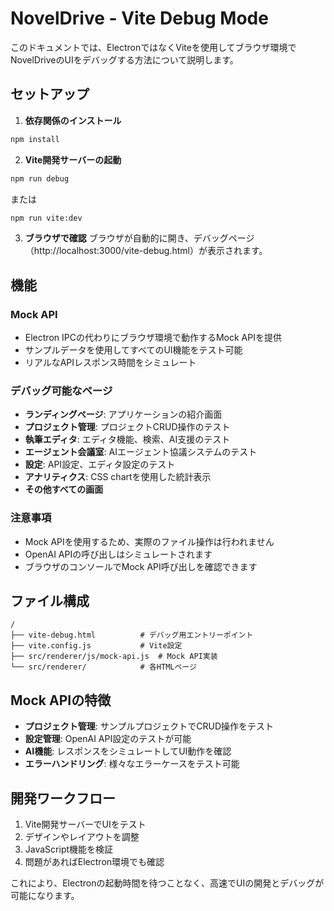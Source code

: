 # NovelDrive - Vite Debug Mode

このドキュメントでは、ElectronではなくViteを使用してブラウザ環境でNovelDriveのUIをデバッグする方法について説明します。

## セットアップ

1. **依存関係のインストール**
```bash
npm install
```

2. **Vite開発サーバーの起動**
```bash
npm run debug
```
または
```bash
npm run vite:dev
```

3. **ブラウザで確認**
ブラウザが自動的に開き、デバッグページ（http://localhost:3000/vite-debug.html）が表示されます。

## 機能

### Mock API
- Electron IPCの代わりにブラウザ環境で動作するMock APIを提供
- サンプルデータを使用してすべてのUI機能をテスト可能
- リアルなAPIレスポンス時間をシミュレート

### デバッグ可能なページ
- **ランディングページ**: アプリケーションの紹介画面
- **プロジェクト管理**: プロジェクトCRUD操作のテスト
- **執筆エディタ**: エディタ機能、検索、AI支援のテスト
- **エージェント会議室**: AIエージェント協議システムのテスト
- **設定**: API設定、エディタ設定のテスト
- **アナリティクス**: CSS chartを使用した統計表示
- **その他すべての画面**

### 注意事項
- Mock APIを使用するため、実際のファイル操作は行われません
- OpenAI APIの呼び出しはシミュレートされます
- ブラウザのコンソールでMock API呼び出しを確認できます

## ファイル構成

```
/
├── vite-debug.html          # デバッグ用エントリーポイント
├── vite.config.js           # Vite設定
├── src/renderer/js/mock-api.js  # Mock API実装
└── src/renderer/            # 各HTMLページ
```

## Mock APIの特徴

- **プロジェクト管理**: サンプルプロジェクトでCRUD操作をテスト
- **設定管理**: OpenAI API設定のテストが可能
- **AI機能**: レスポンスをシミュレートしてUI動作を確認
- **エラーハンドリング**: 様々なエラーケースをテスト可能

## 開発ワークフロー

1. Vite開発サーバーでUIをテスト
2. デザインやレイアウトを調整
3. JavaScript機能を検証
4. 問題があればElectron環境でも確認

これにより、Electronの起動時間を待つことなく、高速でUIの開発とデバッグが可能になります。